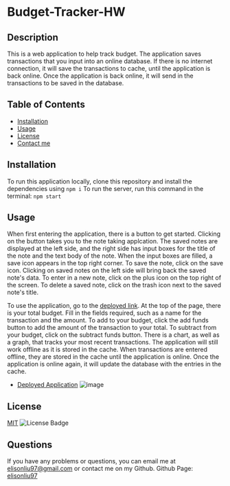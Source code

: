# Budget-Tracker-HW

  ## Description
  This is a web application to help track budget. The application saves transactions that you input into an online database. If there is no internet connection, it will save the transactions to cache, until the application is back online. Once the application is back online, it will send in the transactions to be saved in the database.

  ## Table of Contents
  - [Installation](#installation)
  - [Usage](#usage)
  - [License](#license)
  - [Contact me](#questions)

  ## Installation
  To run this application locally, clone this repository and install the dependencies using
  `npm i`
  To run the server, run this command in the terminal:
  `npm start`
  
  ## Usage
  When first entering the application, there is a button to get started. Clicking on the button takes you to the note taking applcation.
  The saved notes are displayed at the left side, and the right side has input boxes for the title of the note and the text body of the note.
  When the input boxes are filled, a save icon appears in the top right corner. To save the note, click on the save icon.
  Clicking on saved notes on the left side will bring back the saved note's data. To enter in a new note, click on the plus icon on the top right of the screen.
  To delete a saved note, click on the trash icon next to the saved note's title.

  To use the application, go to the [deployed link](https://budget-tracker-el.herokuapp.com/).
  At the top of the page, there is your total budget.
  Fill in the fields required, such as a name for the transaction and the amount.
  To add to your budget, click the add funds button to add the amount of the transaction to your total.
  To subtract from your budget, click on the subtract funds button.
  There is a chart, as well as a graph, that tracks your most recent transactions.
  The application will still work offline as it is stored in the cache. When transactions are entered offline, they are stored in the cache until the application is online.
  Once the application is online again, it will update the database with the entries in the cache.
  - [Deployed Application](https://budget-tracker-el.herokuapp.com//)
  ![image](https://user-images.githubusercontent.com/28275237/126215584-5e726bb8-258d-4c74-b882-cb98a7b81aed.png)


  ## License
  [MIT](https://spdx.org/licenses/MIT.html)
  ![License Badge](https://img.shields.io/badge/license-MIT-9cf)

  ## Questions
  If you have any problems or questions, you can email me at elisonliu97@gmail.com or contact me on my Github.
  Github Page: [elisonliu97](github.com/elisonliu97)


